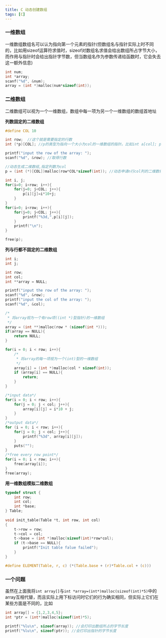 ```yaml
---
title: C 动态创建数组
tags: [C]
---
```


### 一维数组

一维数组数组名可以认为指向第一个元素的指针(但数组名与指针实际上时不同的，比如用sizeof运算符求值时，sizeof对数组名求值会给出数组所占字节大小，而作用与指针时会给出指针字节数，但当数组名作为参数传递给函数时，它会失去这一额外信息)

``` c
int num;
int *array;
scanf("%d", &num);
array = (int *)malloc(num*sizeof(int));
```

### 二维数组

二维数组可以视为一个一维数组，数组中每一项为另一个一维数组的数组首地址

**列数固定的二维数组**

``` c
#define COL 10

int row;  //这个就是需要指定的行数
int (*p)[COL]; //p的类型为指向一个大小为col的一维数组的指针。比如int a[col]; p=&a;

printf("input the row of the array: "); 
scanf("%d", &row); //取得行数

//动态生成二维数组,指定列数为col
p = (int (*)[COL])malloc(row*COL*sizeof(int)); //动态申请n行col列的二维数组

int i, j;
for(i=0; i<row; i++){
    for(j=0; j<COL; j++){
        p[i][j]=i*10+j; 
    }
}
for(i=0; i<row; i++){ 
    for(j=0; j<COL; j++){
        printf("%3d,",p[i][j]); 
    }
    printf("\n"); 
} 

free(p); 
```

**列与行都不固定的二维数组**

``` c
int i;
int j;

int row; 
int col; 
int **array = NULL; 

printf("input the row of the array: "); 
scanf("%d", &row); 
printf("input the col of the array: "); 
scanf("%d", &col); 

/* 
 * 将array视为一个有row项((int *)型指针)的一维数组
 */
array = (int **)malloc(row * (sizeof(int *))); 
if(array == NULL){ 
    return NULL; 
} 

for(i = 0; i < row; i++){
    /*
     * 将array的每一项视为一个(int)型的一维数组
     */
    array[i] = (int *)malloc(col * sizeof(int));
    if (array[i] == NULL){
        return;
    }
}

/*input data*/ 
for(i = 0; i < row; i++){
    for(j = 0; j < col; j++){ 
        array[i][j] = i*10 + j; 
    } 
} 
/*output data*/ 
for (i = 0; i < row; i++){ 
    for(j = 0; j < col; j++){ 
        printf("%3d", array[i][j]); 
    } 
    puts("");
} 
/*free every row point*/ 
for(i = 0; i < row; i++){ 
    free(array[i]); 
} 
free(array); 
```

**用一维数组模拟二维数组**

``` c
typedef struct {
    int row;
    int col;
    int *base;
} Table;
 
void init_table(Table *t, int row, int col)
{
    t->row = row;
    t->col = col;
    t->base = (int *)malloc(sizeof(int)*row*col);
    if (t->base == NULL){
        printf("Init table falue failed");
    }
}

#define ELEMENT(Table, r, c) (*(Table.base + (r)*Table.col + (c)))
```

### 一个问题

虽然在上面我将`int array[]`与`int *array=(int*)malloc(sizeof(int)*5)`中的array互相代替，而且实际上用下标访问时它们的行为确实相同，但实际上它们在某些方面是不同的，比如

``` c
int array[] = {1,2,3,4,5};
int *ptr = (int*)malloc(sizeof(int)*5);

printf("%lu\n", sizeof(array)); //会打印出数组所占的字节长度
printf("%lu\n", sizeof(ptr)); //会打印出指针的字节长度
```
